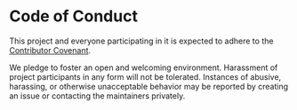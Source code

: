 # Code of Conduct

This project and everyone participating in it is expected to adhere to the
[Contributor Covenant](https://www.contributor-covenant.org/version/2/1/code_of_conduct/).

We pledge to foster an open and welcoming environment. Harassment of project
participants in any form will not be tolerated. Instances of abusive,
harassing, or otherwise unacceptable behavior may be reported by creating an
issue or contacting the maintainers privately.
